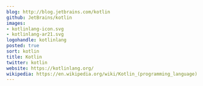 ```yaml
---
blog: http://blog.jetbrains.com/kotlin
github: JetBrains/kotlin
images:
- kotlinlang-icon.svg
- kotlinlang-ar21.svg
logohandle: kotlinlang
posted: true
sort: kotlin
title: Kotlin
twitter: kotlin
website: https://kotlinlang.org/
wikipedia: https://en.wikipedia.org/wiki/Kotlin_(programming_language)
---
```

